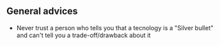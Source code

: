 ## General advices
- Never trust a person who tells you that a tecnology is a "Silver bullet" and can't tell you a trade-off/drawback about it
